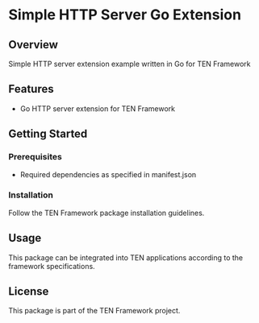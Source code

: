 # Simple HTTP Server Go Extension

## Overview

Simple HTTP server extension example written in Go for TEN Framework

## Features

- Go HTTP server extension for TEN Framework

## Getting Started

### Prerequisites

- Required dependencies as specified in manifest.json

### Installation

Follow the TEN Framework package installation guidelines.

## Usage

This package can be integrated into TEN applications according to the framework specifications.

## License

This package is part of the TEN Framework project.
